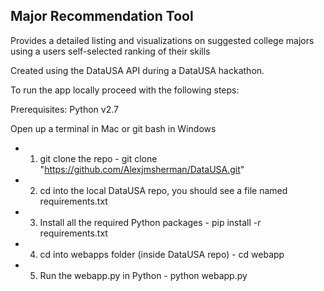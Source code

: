 ## Major Recommendation Tool

Provides a detailed listing and visualizations on suggested college majors using a users self-selected ranking of their skills

Created using the DataUSA API during a DataUSA hackathon.


To run the app locally proceed with the following steps:

Prerequisites: Python v2.7

Open up a terminal in Mac or git bash in Windows
* 1. git clone the repo - git clone "https://github.com/Alexjmsherman/DataUSA.git"

* 2. cd into the local DataUSA repo, you should see a file named requirements.txt

* 3. Install all the required Python packages - pip install -r requirements.txt

* 4. cd into webapps folder (inside DataUSA repo) - cd webapp

* 5. Run the webapp.py in Python - python webapp.py

